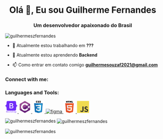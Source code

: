 <h1 align="center">Olá 👋, Eu sou Guilherme Fernandes</h1>
<h3 align="center">Um desenvolvedor apaixonado do Brasil</h3>

<p align="left"> <img src="https://komarev.com/ghpvc/?username=guilhermeszfernandes&label=Profile%20views&color=000000&style=flat" alt="guilhermeszfernandes" /> </p>

- 🔭 Atualmente estou trabalhando em **???**

- 🌱 Atualmente estou aprendendo **Backend**

- 📫 Como entrar em contato comigo **guilhermesouzaf2021@gmail.com**

<h3 align="left">Connect with me:</h3>
<p align="left">
</p>

<h3 align="left">Languages and Tools:</h3>
<p align="left"> <a href="https://getbootstrap.com" target="_blank" rel="noreferrer"> <img src="https://raw.githubusercontent.com/devicons/devicon/master/icons/bootstrap/bootstrap-plain-wordmark.svg" alt="bootstrap" width="40" height="40"/> </a> <a href="https://www.w3schools.com/cs/" target="_blank" rel="noreferrer"> <img src="https://raw.githubusercontent.com/devicons/devicon/master/icons/csharp/csharp-original.svg" alt="csharp" width="40" height="40"/> </a> <a href="https://www.w3schools.com/css/" target="_blank" rel="noreferrer"> <img src="https://raw.githubusercontent.com/devicons/devicon/master/icons/css3/css3-original-wordmark.svg" alt="css3" width="40" height="40"/> </a> <a href="https://www.figma.com/" target="_blank" rel="noreferrer"> <img src="https://www.vectorlogo.zone/logos/figma/figma-icon.svg" alt="figma" width="40" height="40"/> </a> <a href="https://www.w3.org/html/" target="_blank" rel="noreferrer"> <img src="https://raw.githubusercontent.com/devicons/devicon/master/icons/html5/html5-original-wordmark.svg" alt="html5" width="40" height="40"/> </a> <a href="https://developer.mozilla.org/en-US/docs/Web/JavaScript" target="_blank" rel="noreferrer"> <img src="https://raw.githubusercontent.com/devicons/devicon/master/icons/javascript/javascript-original.svg" alt="javascript" width="40" height="40"/> </a> </p>

<p><img align="left" src="https://github-readme-stats.vercel.app/api/top-langs?username=guilhermeszfernandes&show_icons=true&locale=en&layout=compact" alt="guilhermeszfernandes" /></p>

<p>&nbsp;<img align="center" src="https://github-readme-stats.vercel.app/api?username=guilhermeszfernandes&show_icons=true&locale=en" alt="guilhermeszfernandes" /></p>

<p><img align="center" src="https://github-readme-streak-stats.herokuapp.com/?user=guilhermeszfernandes&" alt="guilhermeszfernandes" /></p>
